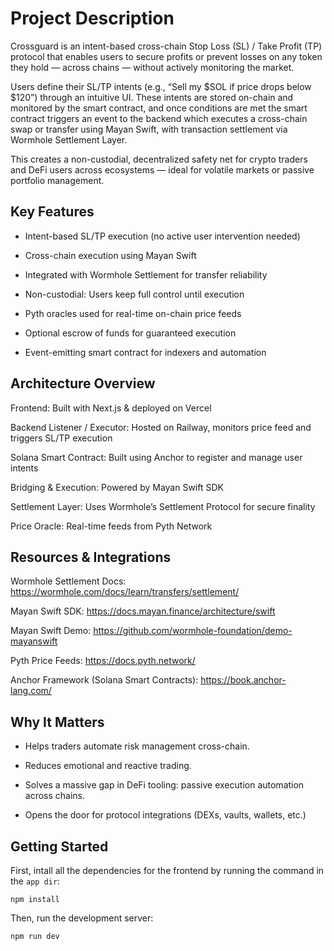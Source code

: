 # Project Description

Crossguard is an intent-based cross-chain Stop Loss (SL) / Take Profit (TP) protocol that enables users to secure profits or prevent losses on any token they hold — across chains — without actively monitoring the market.

Users define their SL/TP intents (e.g., “Sell my $SOL if price drops below $120”) through an intuitive UI. These intents are stored on-chain and monitored by the smart contract, and once conditions are met the smart contract triggers an event to the backend which executes a cross-chain swap or transfer using Mayan Swift, with transaction settlement via Wormhole Settlement Layer.

This creates a non-custodial, decentralized safety net for crypto traders and DeFi users across ecosystems — ideal for volatile markets or passive portfolio management.

## Key Features

* Intent-based SL/TP execution (no active user intervention needed)

* Cross-chain execution using Mayan Swift

* Integrated with Wormhole Settlement for transfer reliability

* Non-custodial: Users keep full control until execution

* Pyth oracles used for real-time on-chain price feeds

* Optional escrow of funds for guaranteed execution

* Event-emitting smart contract for indexers and automation

## Architecture Overview

Frontend: Built with Next.js & deployed on Vercel

Backend Listener / Executor: Hosted on Railway, monitors price feed and triggers SL/TP execution

Solana Smart Contract: Built using Anchor to register and manage user intents

Bridging & Execution: Powered by Mayan Swift SDK

Settlement Layer: Uses Wormhole’s Settlement Protocol for secure finality

Price Oracle: Real-time feeds from Pyth Network

## Resources & Integrations

Wormhole Settlement Docs: https://wormhole.com/docs/learn/transfers/settlement/

Mayan Swift SDK: https://docs.mayan.finance/architecture/swift

Mayan Swift Demo: https://github.com/wormhole-foundation/demo-mayanswift

Pyth Price Feeds: https://docs.pyth.network/

Anchor Framework (Solana Smart Contracts): https://book.anchor-lang.com/

## Why It Matters

* Helps traders automate risk management cross-chain.

* Reduces emotional and reactive trading.

* Solves a massive gap in DeFi tooling: passive execution automation across chains.

* Opens the door for protocol integrations (DEXs, vaults, wallets, etc.)

## Getting Started

First, intall all the dependencies for the frontend by running the command in the `app dir`:

```
npm install
```
Then, run the development server:

```bash
npm run dev
```